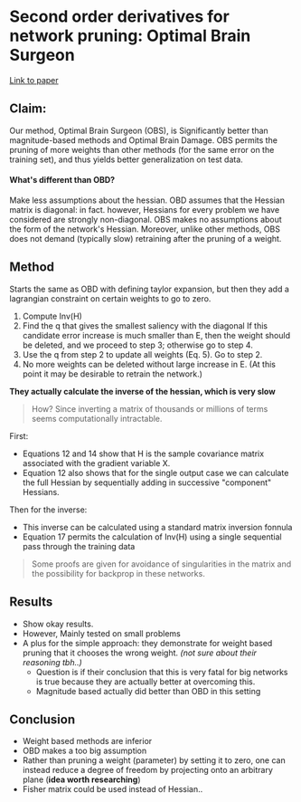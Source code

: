 # Second order derivatives for network pruning: Optimal Brain Surgeon
[Link to paper](http://papers.nips.cc/paper/647-second-order-derivatives-for-network-pruning-optimal-brain-surgeon.pdf)

## Claim:

Our method, Optimal Brain Surgeon (OBS), is Significantly better than magnitude-based methods and Optimal Brain Damage.
OBS permits the pruning of more weights than other methods (for the same error on the training set), and thus yields better generalization on test data. 

#### What's different than OBD?

Make less assumptions about the hessian. OBD assumes that the Hessian matrix is diagonal: in fact. however, Hessians for every problem we have considered are strongly non-diagonal. OBS makes no assumptions about the form of the network's Hessian. Moreover, unlike other methods, OBS does not demand (typically slow) retraining after the pruning of a weight.

## Method

Starts the same as OBD with defining taylor expansion, but then they add a lagrangian constraint on certain weights to go to zero.


1. Compute Inv(H)
2. Find the q that gives the smallest saliency with the diagonal If this candidate error increase is much smaller than E, then the weight should be deleted, and we proceed to step 3; otherwise go to step 4. 
3. Use the q from step 2 to update all weights (Eq. 5). Go to step 2. 
4. No more weights can be deleted without large increase in E. (At this point it may be desirable to retrain the network.)

**They actually calculate the inverse of the hessian, which is very slow**

> How? Since inverting a matrix of thousands or millions of terms seems computationally intractable. 

First:
- Equations 12 and 14 show that H is the sample covariance matrix associated with the gradient variable X.
- Equation 12 also shows that for the single output case we can calculate the full Hessian by sequentially adding in successive "component" Hessians.

Then for the inverse:
- This inverse can be calculated using a standard matrix inversion fonnula
- Equation 17 permits the calculation of Inv(H) using a single sequential pass through the training data

> Some proofs are given for avoidance of singularities in the matrix and the possibility for backprop in these networks.

## Results

- Show okay results.
- However, Mainly tested on small problems
- A plus for the simple approach: they demonstrate for weight based pruning that it chooses the wrong weight. *(not sure about their reasoning tbh..)*
	- Question is if their conclusion that this is very fatal for big networks is true because they are actually better at overcoming this.
	- Magnitude based actually did better than OBD in this setting

## Conclusion

- Weight based methods are inferior
- OBD makes a too big assumption
- Rather than pruning a weight (parameter) by setting it to zero, one can instead reduce a degree of freedom by projecting onto an arbitrary plane (**idea worth researching**)
- Fisher matrix could be used instead of Hessian..
